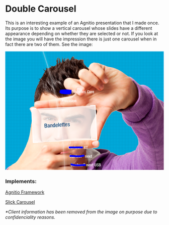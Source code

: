 # Double Carousel
This is an interesting example of an Agnitio presentation that I made once. Its purpose is to show a vertical carousel whose slides have a different appearance depending on whether they are selected or not. If you look at the image you will have the impression there is just one carousel when in fact there are two of them. See the image:

![Double Carousel](double-carousel.png "Double Carousel")

### Implements:
[Agnitio Framework](http://wiki.agnitio.com/index.php/Main_Page)

[Slick Carousel](http://wiki.agnitio.com/index.php/Main_Page)

*&#42;Client information has been removed from the image on purpose due to confidenciality reasons.*